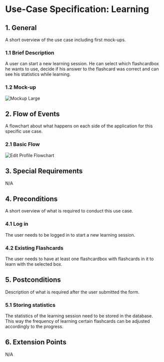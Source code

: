 # Use-Case Specification: Learning

## 1. General

A short overview of the use case including first mock-ups.

### 1.1 Brief Description

A user can start a new learning session. He can select which flashcardbox he wants to use, decide if his answer to the flashcard was correct and can see his statistics while learning.

### 1.2 Mock-up

![Mockup Large](https://github.com/phoenixfeder/fc-com/raw/master/UseCases/Learning/Learning_Mockup.jpg)

## 2. Flow of Events

A flowchart about what happens on each side of the application for this specific use case.

### 2.1 Basic Flow

![Edit Profile Flowchart](https://github.com/phoenixfeder/fc-com/raw/master/UseCases/Learning/Learning_Flowchart.jpg)

## 3. Special Requirements

N/A

## 4. Preconditions

A short overview of what is required to conduct this use case.

### 4.1 Log in

The user needs to be logged in to start a new learning session.

### 4.2 Existing Flashcards

The user needs to have at least one flashcardbox with flashcards in it to learn with the selected box.

## 5. Postconditions

Description of what is required after the user submitted the form.

### 5.1 Storing statistics

The statistics of the learning session need to be stored in the database.
This way the frequency of learning certain flashcards can be adjusted accordingly to the progress.

## 6. Extension Points

N/A
